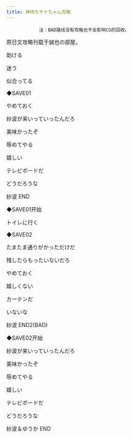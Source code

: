 ```yaml
---
title: 神待ちサナちゃん攻略
---
```


                注：BAD路线没有攻略也不会影响CG的回收。

原日文攻略刊载于誠也の部屋。



助ける

迷う

似合ってる

◆SAVE01

やめておく

紗波が来いっていったんだろ

美味かったぞ

辱めてやる

嬉しい

テレビボードだ

どうだろうな



紗波 END



◆SAVE01开始

トイレに行く

◆SAVE02

たまたま通りがかっただけだ

残したらもったいないだろ

やめておく

嬉しくない

カーテンだ

いないな



紗波 END2(BAD)



◆SAVE02开始

紗波が来いっていったんだろ

美味かったぞ

辱めてやる

嬉しい

テレビボードだ

どうだろうな



紗波＆ゆうか END


              
